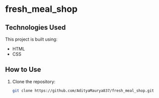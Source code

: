 # fresh_meal_shop

## Technologies Used

This project is built using:

- HTML
- CSS

## How to Use

1. Clone the repository:

   ```bash
   git clone https://github.com/AdityaMaurya837/fresh_meal_shop.git


   
